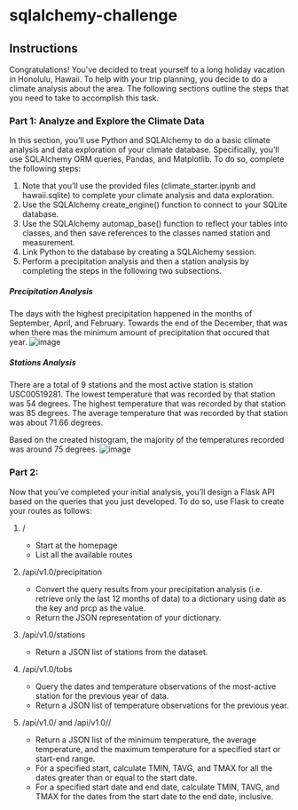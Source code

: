 # sqlalchemy-challenge

## Instructions

Congratulations! You've decided to treat yourself to a long holiday vacation in Honolulu, Hawaii. To help with your trip planning, you decide to do a climate analysis about the area. The following sections outline the steps that you need to take to accomplish this task.

### Part 1: Analyze and Explore the Climate Data

In this section, you’ll use Python and SQLAlchemy to do a basic climate analysis and data exploration of your climate database. Specifically, you’ll use SQLAlchemy ORM queries, Pandas, and Matplotlib. To do so, complete the following steps:
  1. Note that you’ll use the provided files (climate_starter.ipynb and hawaii.sqlite) to complete your climate analysis and data exploration.
  2. Use the SQLAlchemy create_engine() function to connect to your SQLite database.
  3. Use the SQLAlchemy automap_base() function to reflect your tables into classes, and then save references to the classes named station and measurement.
  4. Link Python to the database by creating a SQLAlchemy session.
  5. Perform a precipitation analysis and then a station analysis by completing the steps in the following two subsections.

##### Precipitation Analysis

The days with the highest precipitation happened in the months of September, April, and February.
Towards the end of the December, that was when there mas the minimum amount of precipitation that occured that year. 
![image](https://github.com/user-attachments/assets/27c2d803-2f17-4ed2-85c9-d928ca6bd5ba)


##### Stations Analysis

There are a total of 9 stations and the most active station is station USC00519281. 
The lowest temperature that was recorded by that station was 54 degrees. 
The highest temperature that was recorded by that station was 85 degrees.
The average temperature that was recorded by that station was about 71.66 degrees.

Based on the created histogram, the majority of the temperatures recorded was around 75 degrees.
![image](https://github.com/user-attachments/assets/63ef160c-9788-4ba6-b5d7-bfab69a870c3)

### Part 2: 

Now that you’ve completed your initial analysis, you’ll design a Flask API based on the queries that you just developed. To do so, use Flask to create your routes as follows:
1. /
   - Start at the homepage
   - List all the available routes
  
2. /api/v1.0/precipitation
   - Convert the query results from your precipitation analysis (i.e. retrieve only the last 12 months of data) to a dictionary using date as the key and prcp as the value.
   - Return the JSON representation of your dictionary.

3. /api/v1.0/stations
   - Return a JSON list of stations from the dataset.

4. /api/v1.0/tobs
   - Query the dates and temperature observations of the most-active station for the previous year of data.
   - Return a JSON list of temperature observations for the previous year.
  
5. /api/v1.0/<start> and /api/v1.0/<start>/<end>
   - Return a JSON list of the minimum temperature, the average temperature, and the maximum temperature for a specified start or start-end range.
   - For a specified start, calculate TMIN, TAVG, and TMAX for all the dates greater than or equal to the start date.
   - For a specified start date and end date, calculate TMIN, TAVG, and TMAX for the dates from the start date to the end date, inclusive.
